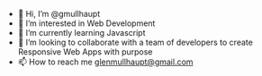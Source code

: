 - 👋 Hi, I’m @gmullhaupt
- 👀 I’m interested in Web Development
- 🌱 I’m currently learning Javascript
- 💞️ I’m looking to collaborate with a team of developers to create Responsive Web Apps with purpose
- 📫 How to reach me glenmullhaupt@gmail.com

<!---
gmullhaupt/gmullhaupt is a ✨ special ✨ repository because its `README.md` (this file) appears on your GitHub profile.
You can click the Preview link to take a look at your changes.
--->
